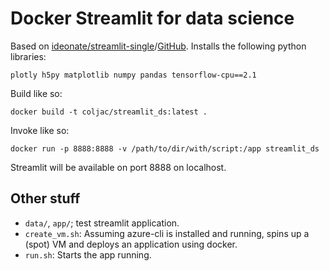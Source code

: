 # Docker Streamlit for data science

Based on [ideonate/streamlit-single](https://hub.docker.com/r/ideonate/streamlit-single)/[GitHub](https://github.com/ideonate/streamlit-docker). Installs the following python libraries:

`plotly h5py matplotlib numpy pandas tensorflow-cpu==2.1`

Build like so:

`docker build -t coljac/streamlit_ds:latest .`

Invoke like so:

`docker run -p 8888:8888 -v /path/to/dir/with/script:/app streamlit_ds`

Streamlit will be available on port 8888 on localhost.

## Other stuff

- `data/`, `app/`; test streamlit application.
- `create_vm.sh`: Assuming azure-cli is installed and running, spins up a (spot) VM and deploys an application using docker.
- `run.sh`: Starts the app running.
